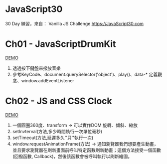 # JavaScript30
30 Day 練習，來自： Vanilla JS Challenge https://JavaScript30.com

# Ch01 - JavaScriptDrumKit 
<a href="https://yes123430.github.io/JavaScript30/01_JavaScriptDrumKit/index-START.html">DEMO</a>
1. 透過按下鍵盤來撥放音樂
2. 參考KeyCode、document.querySelector('object')、play()、data-* 定義觀念、window.addEventListener

# Ch02 - JS and CSS Clock
<a href="https://yes123430.github.io/JavaScript30/02_JSandCSSClock/index-START.html">DEMO</a>
1. 一個圓圈360度、transform -> 可以實作DOM 旋轉、傾斜、縮放
2. setInvterval(方法,多少時間執行一次單位毫秒)
3. setTimeout(方法,延遲多久''只''執行一次)
4. window.requestAnimationFrame(方法) -> 通知瀏覽器我們想要產生動畫，並且要求瀏覽器在刷新畫面前呼叫特定函數刷新動畫；這個方法接受一個函數(回撥函數, Callback)，然後該函數會被呼叫執行以刷新繪圖。
